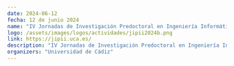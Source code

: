 ```yaml
---
date: 2024-06-12
fecha: 12 de junio 2024
name: "IV Jornadas de Investigación Predoctoral en Ingeniería Informática (JIPII 2024)"
logo: /assets/images/logos/actividades/jipii2024b.png
link: https://jipii.uca.es/
description: "IV Jornadas de Investigación Predoctoral en Ingeniería Informática (JIPII 2024) celebradas en la Escuela de Ingeniería de la Universidad de Cádiz (UCA), el 12 de junio de 2024. El objetivo de JIPII es proporcionar un foro para que los estudiantes de doctorado presenten y discutan sus investigaciones bajo la guía de un panel de investigadores senior. <a href='https://jipii.uca.es/' title='Más información' target='_blank'>Más información</a>"
organizers: "Universidad de Cádiz"
---
```

